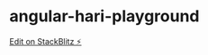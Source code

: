 # angular-hari-playground

[Edit on StackBlitz ⚡️](https://stackblitz.com/edit/angular-hari-playground)